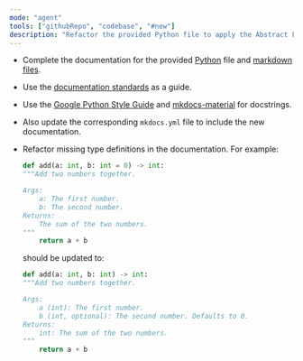 ```yaml
---
mode: "agent"
tools: ["githubRepo", "codebase", "#new"]
description: "Refactor the provided Python file to apply the Abstract Factory design pattern."
---
```


- Complete the documentation for the provided [Python](spectrafit/) file and [markdown files](docs/).
- Use the [documentation standards](.github/instructions/doc-coding.instructions.md) as a guide.
- Use the [Google Python Style Guide](https://google.github.io/styleguide/pyguide.html) and [mkdocs-material](https://squidfunk.github.io/mkdocs-material/) for docstrings.
- Also update the corresponding `mkdocs.yml` file to include the new documentation.

- Refactor missing type definitions in the documentation. For example:

  ```python
  def add(a: int, b: int = 0) -> int:
  """Add two numbers together.

  Args:
      a: The first number.
      b: The second number.
  Returns:
      The sum of the two numbers.
  """
      return a + b
  ```

  should be updated to:

  ```python
  def add(a: int, b: int) -> int:
  """Add two numbers together.

  Args:
      a (int): The first number.
      b (int, optional): The second number. Defaults to 0.
  Returns:
      int: The sum of the two numbers.
  """
      return a + b
  ```
